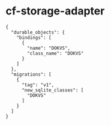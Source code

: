 # cf-storage-adapter

```json:wrangler.jsonc
{
  "durable_objects": {
    "bindings": [
      {
        "name": "DOKVS",
        "class_name": "DOKVS"
      }
    ]
  },
  "migrations": [
    {
      "tag": "v1",
      "new_sqlite_classes": [
        "DOKVS"
      ]
    }
  ]
}
```
